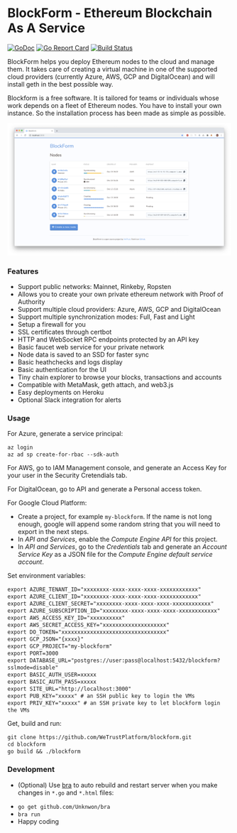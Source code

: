 # BlockForm - Ethereum Blockchain As A Service

[![GoDoc](https://godoc.org/github.com/WeTrustPlatform/blockform?status.svg)](https://godoc.org/github.com/WeTrustPlatform/blockform)
[![Go Report Card](https://goreportcard.com/badge/github.com/WeTrustPlatform/blockform)](https://goreportcard.com/report/github.com/WeTrustPlatform/blockform)
[![Build Status](https://travis-ci.org/WeTrustPlatform/blockform.svg?branch=master)](https://travis-ci.org/WeTrustPlatform/blockform)

BlockForm helps you deploy Ethereum nodes to the cloud and manage them.
It takes care of creating a virtual machine in one of the supported cloud
providers (currently Azure, AWS, GCP and DigitalOcean) and will install geth in
the best possible way.

Blockform is a free software. It is tailored for teams or individuals whose
work depends on a fleet of Ethereum nodes. You have to install your own
instance. So the installation process has been made as simple as possible.

![Screenshot](https://github.com/WeTrustPlatform/blockform/raw/master/static/screenshot.png)

### Features

 - Support public networks: Mainnet, Rinkeby, Ropsten
 - Allows you to create your own private ethereum network with Proof of Authority
 - Support multiple cloud providers: Azure, AWS, GCP and DigitalOcean
 - Support multiple synchronization modes: Full, Fast and Light
 - Setup a firewall for you
 - SSL certificates through certbot
 - HTTP and WebSocket RPC endpoints protected by an API key
 - Basic faucet web service for your private network
 - Node data is saved to an SSD for faster sync
 - Basic heathchecks and logs display
 - Basic authentication for the UI
 - Tiny chain explorer to browse your blocks, transactions and accounts
 - Compatible with MetaMask, geth attach, and web3.js
 - Easy deployments on Heroku
 - Optional Slack integration for alerts

### Usage

For Azure, generate a service principal:

    az login
    az ad sp create-for-rbac --sdk-auth

For AWS, go to IAM Management console, and generate an Access Key for your
user in the Security Cretendials tab.

For DigitalOcean, go to API and generate a Personal access token.

For Google Cloud Platform:

 - Create a project, for example `my-blockform`. If the name is not long enough,
 google will append some random string that you will need to export in the next
 steps.
 - In *API and Services*, enable the *Compute Engine API* for this project.
 - In *API and Services*, go to the *Credentials* tab and generate an *Account
 Service Key* as a JSON file for the *Compute Engine default service account*.

Set environment variables:

    export AZURE_TENANT_ID="xxxxxxxx-xxxx-xxxx-xxxx-xxxxxxxxxxxx"
    export AZURE_CLIENT_ID="xxxxxxxx-xxxx-xxxx-xxxx-xxxxxxxxxxxx"
    export AZURE_CLIENT_SECRET="xxxxxxxx-xxxx-xxxx-xxxx-xxxxxxxxxxxx"
    export AZURE_SUBSCRIPTION_ID="xxxxxxxx-xxxx-xxxx-xxxx-xxxxxxxxxxxx"
    export AWS_ACCESS_KEY_ID="xxxxxxxxxx"
    export AWS_SECRET_ACCESS_KEY="xxxxxxxxxxxxxxxxxxxx"
    export DO_TOKEN="xxxxxxxxxxxxxxxxxxxxxxxxxxxxxxxxx"
    export GCP_JSON="{xxxx}"
    export GCP_PROJECT="my-blockform"
    export PORT=3000
    export DATABASE_URL="postgres://user:pass@localhost:5432/blockform?sslmode=disable"
    export BASIC_AUTH_USER=xxxxx
    export BASIC_AUTH_PASS=xxxxx
    export SITE_URL="http://localhost:3000"
    export PUB_KEY="xxxxx" # an SSH public key to login the VMs
    export PRIV_KEY="xxxxx" # an SSH private key to let blockform login the VMs

Get, build and run:

    git clone https://github.com/WeTrustPlatform/blockform.git
    cd blockform
    go build && ./blockform


### Development
- (Optional) Use [bra](https://github.com/Unknwon/bra) to auto rebuild and restart server when you make changes in `*.go` and `*.html` files:
 * `go get github.com/Unknwon/bra`
 * `bra run`
 * Happy coding
